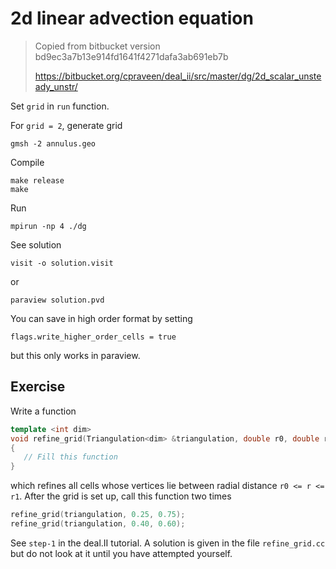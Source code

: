# 2d linear advection equation

> Copied from bitbucket version bd9ec3a7b13e914fd1641f4271dafa3ab691eb7b
> 
> https://bitbucket.org/cpraveen/deal_ii/src/master/dg/2d_scalar_unsteady_unstr/

Set `grid` in `run` function.

For `grid = 2`, generate grid

```shell
gmsh -2 annulus.geo
```

Compile

```shell
make release
make
```

Run

```shell
mpirun -np 4 ./dg
```

See solution

```shell
visit -o solution.visit
```

or

```shell
paraview solution.pvd
```

You can save in high order format by setting

```shell
flags.write_higher_order_cells = true
```

but this only works in paraview.

## Exercise

Write a function

```c++
template <int dim>
void refine_grid(Triangulation<dim> &triangulation, double r0, double r1)
{
   // Fill this function
}
```

which refines all cells whose vertices lie between radial distance `r0 <= r <= r1`. After the grid is set up, call this function two times

```c++
refine_grid(triangulation, 0.25, 0.75);
refine_grid(triangulation, 0.40, 0.60);
```

See `step-1` in the deal.II tutorial. A solution is given in the file `refine_grid.cc` but do not look at it until you have attempted yourself.
